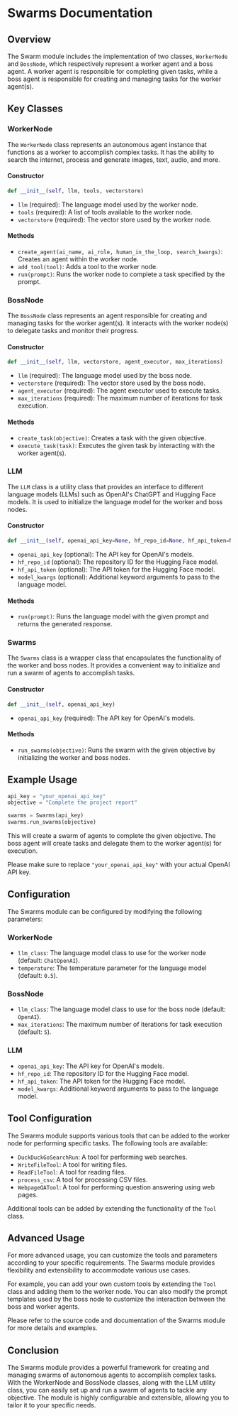 # Swarms Documentation

## Overview
The Swarm module includes the implementation of two classes, `WorkerNode` and `BossNode`, which respectively represent a worker agent and a boss agent. A worker agent is responsible for completing given tasks, while a boss agent is responsible for creating and managing tasks for the worker agent(s).

## Key Classes

### WorkerNode
The `WorkerNode` class represents an autonomous agent instance that functions as a worker to accomplish complex tasks. It has the ability to search the internet, process and generate images, text, audio, and more.

#### Constructor
```python
def __init__(self, llm, tools, vectorstore)
```
- `llm` (required): The language model used by the worker node.
- `tools` (required): A list of tools available to the worker node.
- `vectorstore` (required): The vector store used by the worker node.

#### Methods
- `create_agent(ai_name, ai_role, human_in_the_loop, search_kwargs)`: Creates an agent within the worker node.
- `add_tool(tool)`: Adds a tool to the worker node.
- `run(prompt)`: Runs the worker node to complete a task specified by the prompt.

### BossNode
The `BossNode` class represents an agent responsible for creating and managing tasks for the worker agent(s). It interacts with the worker node(s) to delegate tasks and monitor their progress.

#### Constructor
```python
def __init__(self, llm, vectorstore, agent_executor, max_iterations)
```
- `llm` (required): The language model used by the boss node.
- `vectorstore` (required): The vector store used by the boss node.
- `agent_executor` (required): The agent executor used to execute tasks.
- `max_iterations` (required): The maximum number of iterations for task execution.

#### Methods
- `create_task(objective)`: Creates a task with the given objective.
- `execute_task(task)`: Executes the given task by interacting with the worker agent(s).

### LLM
The `LLM` class is a utility class that provides an interface to different language models (LLMs) such as OpenAI's ChatGPT and Hugging Face models. It is used to initialize the language model for the worker and boss nodes.

#### Constructor
```python
def __init__(self, openai_api_key=None, hf_repo_id=None, hf_api_token=None, model_kwargs=None)
```
- `openai_api_key` (optional): The API key for OpenAI's models.
- `hf_repo_id` (optional): The repository ID for the Hugging Face model.
- `hf_api_token` (optional): The API token for the Hugging Face model.
- `model_kwargs` (optional): Additional keyword arguments to pass to the language model.

#### Methods
- `run(prompt)`: Runs the language model with the given prompt and returns the generated response.

### Swarms
The `Swarms` class is a wrapper class that encapsulates the functionality of the worker and boss nodes. It provides a convenient way to initialize and run a swarm of agents to accomplish tasks.

#### Constructor
```python
def __init__(self, openai_api_key)
```
- `openai_api_key` (required): The API key for OpenAI's models.

#### Methods
- `run_swarms(objective)`: Runs the swarm with the given objective by initializing the worker and boss nodes.

## Example Usage
```python
api_key = "your_openai_api_key"
objective = "Complete the project report"

swarms = Swarms(api_key)
swarms.run_swarms(objective)
```

This will create a swarm of agents to complete the given objective. The boss agent will create tasks and delegate them to the worker agent(s) for execution.

Please make sure to replace `"your_openai_api_key"` with your actual OpenAI API key.

## Configuration
The Swarms module can be configured by modifying the following parameters:

### WorkerNode
- `llm_class`: The language model class to use for the worker node (default: `ChatOpenAI`).
- `temperature`: The temperature parameter for the language model (default: `0.5`).

### BossNode
- `llm_class`: The language model class to use for the boss node (default: `OpenAI`).
- `max_iterations`: The maximum number of iterations for task execution (default: `5`).

### LLM
- `openai_api_key`: The API key for OpenAI's models.
- `hf_repo_id`: The repository ID for the Hugging Face model.
- `hf_api_token`: The API token for the Hugging Face model.
- `model_kwargs`: Additional keyword arguments to pass to the language model.

## Tool Configuration
The Swarms module supports various tools that can be added to the worker node for performing specific tasks. The following tools are available:

- `DuckDuckGoSearchRun`: A tool for performing web searches.
- `WriteFileTool`: A tool for writing files.
- `ReadFileTool`: A tool for reading files.
- `process_csv`: A tool for processing CSV files.
- `WebpageQATool`: A tool for performing question answering using web pages.

Additional tools can be added by extending the functionality of the `Tool` class.

## Advanced Usage
For more advanced usage, you can customize the tools and parameters according to your specific requirements. The Swarms module provides flexibility and extensibility to accommodate various use cases.

For example, you can add your own custom tools by extending the `Tool` class and adding them to the worker node. You can also modify the prompt templates used by the boss node to customize the interaction between the boss and worker agents.

Please refer to the source code and documentation of the Swarms module for more details and examples.

## Conclusion
The Swarms module provides a powerful framework for creating and managing swarms of autonomous agents to accomplish complex tasks. With the WorkerNode and BossNode classes, along with the LLM utility class, you can easily set up and run a swarm of agents to tackle any objective. The module is highly configurable and extensible, allowing you to tailor it to your specific needs.